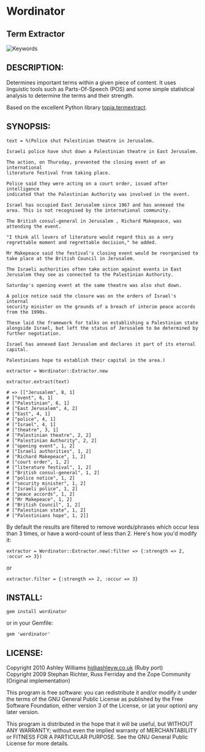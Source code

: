 # Wordinator
## Term Extractor

![Keywords](http://cosmicdiary.org/blogs/tijana_prodanovic/wp-content/uploads/2009/05/keywords.jpg)

## DESCRIPTION:

Determines important terms within a given piece of content. It
uses linguistic tools such as Parts-Of-Speech (POS) and some simple
statistical analysis to determine the terms and their strength.

Based on the excellent Python library [topia.termextract](http://pypi.python.org/pypi/topia.termextract/).

## SYNOPSIS:
    
    text = %(Police shut Palestinian theatre in Jerusalem.
    
    Israeli police have shut down a Palestinian theatre in East Jerusalem.
    
    The action, on Thursday, prevented the closing event of an international
    literature festival from taking place.
    
    Police said they were acting on a court order, issued after intelligence
    indicated that the Palestinian Authority was involved in the event.
    
    Israel has occupied East Jerusalem since 1967 and has annexed the
    area. This is not recognised by the international community.
    
    The British consul-general in Jerusalem , Richard Makepeace, was
    attending the event.
    
    "I think all lovers of literature would regard this as a very
    regrettable moment and regrettable decision," he added.
    
    Mr Makepeace said the festival's closing event would be reorganised to
    take place at the British Council in Jerusalem.
    
    The Israeli authorities often take action against events in East
    Jerusalem they see as connected to the Palestinian Authority.
    
    Saturday's opening event at the same theatre was also shut down.
    
    A police notice said the closure was on the orders of Israel's internal
    security minister on the grounds of a breach of interim peace accords
    from the 1990s.
    
    These laid the framework for talks on establishing a Palestinian state
    alongside Israel, but left the status of Jerusalem to be determined by
    further negotiation.
    
    Israel has annexed East Jerusalem and declares it part of its eternal
    capital.
    
    Palestinians hope to establish their capital in the area.)
    
    extractor = Wordinator::Extractor.new

    extractor.extract(text)
    
    # => [["Jerusalem", 8, 1]
    # ["event", 6, 1]
    # ["Palestinian", 6, 1]
    # ["East Jerusalem", 4, 2]
    # ["East", 4, 1]
    # ["police", 4, 1]
    # ["Israel", 4, 1]
    # ["theatre", 3, 1]
    # ["Palestinian theatre", 2, 2]
    # ["Palestinian Authority", 2, 2]
    # ["opening event", 1, 2]
    # ["Israeli authorities", 1, 2]
    # ["Richard Makepeace", 1, 2]
    # ["court order", 1, 2]
    # ["literature festival", 1, 2]
    # ["British consul-general", 1, 2]
    # ["police notice", 1, 2]
    # ["security minister", 1, 2]
    # ["Israeli police", 1, 2]
    # ["peace accords", 1, 2]
    # ["Mr Makepeace", 1, 2]
    # ["British Council", 1, 2]
    # ["Palestinian state", 1, 2]
    # ["Palestinians hope", 1, 2]]
    
    
By default the results are filtered to remove words/phrases which occur less than 3 times, or have a word-count of less than 2. Here's how you'd modify it:
    
`extractor = Wordinator::Extractor.new(:filter => {:strength => 2, :occur => 3})`

or

`extractor.filter = {:strength => 2, :occur => 3}`

## INSTALL:

    gem install wordinator

or in your Gemfile:

    gem 'wordinator'

## LICENSE:

Copyright 2010 Ashley Williams <hi@ashleyw.co.uk> (Ruby port)  
Copyright 2009 Stephan Richter, Russ Ferriday and the Zope Community (Original implementation)  

This program is free software: you can redistribute it and/or modify
it under the terms of the GNU General Public License as published by
the Free Software Foundation, either version 3 of the License, or
(at your option) any later version.

This program is distributed in the hope that it will be useful,
but WITHOUT ANY WARRANTY; without even the implied warranty of
MERCHANTABILITY or FITNESS FOR A PARTICULAR PURPOSE.  See the
GNU General Public License for more details.
